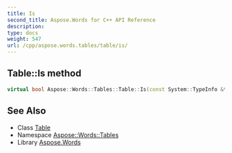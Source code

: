 ```yaml
---
title: Is
second_title: Aspose.Words for C++ API Reference
description: 
type: docs
weight: 547
url: /cpp/aspose.words.tables/table/is/
---
```

## Table::Is method




```cpp
virtual bool Aspose::Words::Tables::Table::Is(const System::TypeInfo &target) const override
```

## See Also

* Class [Table](../)
* Namespace [Aspose::Words::Tables](../../)
* Library [Aspose.Words](../../../)
